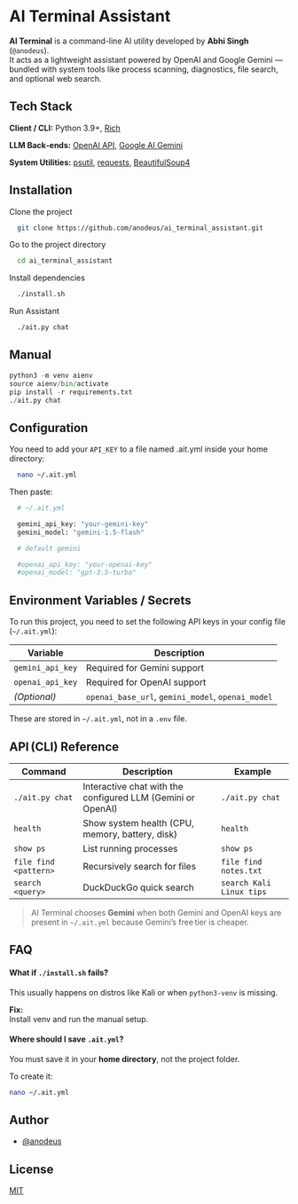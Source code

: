 
# AI Terminal Assistant


**AI Terminal** is a command-line AI utility developed by **Abhi Singh** (`@anodeus`).  
It acts as a lightweight assistant powered by OpenAI and Google Gemini — bundled with system tools like process scanning, diagnostics, file search, and optional web search.



## Tech Stack

**Client / CLI:** Python 3.9+, [Rich](https://rich.readthedocs.io)

**LLM Back‑ends:** [OpenAI API](https://platform.openai.com/), [Google AI Gemini](https://ai.google.dev/)

**System Utilities:** [psutil](https://pypi.org/project/psutil/), [requests](https://pypi.org/project/requests/), [BeautifulSoup4](https://pypi.org/project/beautifulsoup4/)


## Installation

Clone the project

```bash
  git clone https://github.com/anodeus/ai_terminal_assistant.git
```

Go to the project directory

```bash
  cd ai_terminal_assistant
```

Install dependencies

```bash
  ./install.sh 
```

Run Assistant

```bash
  ./ait.py chat
```


## Manual

```python
python3 -m venv aienv
source aienv/bin/activate
pip install -r requirements.txt
./ait.py chat
```


## Configuration

You need to add your `API_KEY` to a file named .ait.yml inside your home directory:

```bash
  nano ~/.ait.yml
```
Then paste:
```bash
  # ~/.ait.yml

  gemini_api_key: "your‑gemini‑key"
  gemini_model: "gemini-1.5-flash"

  # default gemini

  #openai_api_key: "your‑openai‑key"
  #openai_model: "gpt-3.5-turbo"
```
    

## Environment Variables / Secrets

To run this project, you need to set the following API keys in your config file (`~/.ait.yml`):

| Variable           | Description                       |
|--------------------|-----------------------------------|
| `gemini_api_key`   | Required for Gemini support       |
| `openai_api_key`   | Required for OpenAI support       |
| *(Optional)*       | `openai_base_url`, `gemini_model`, `openai_model` |

These are stored in `~/.ait.yml`, not in a `.env` file.


## API (CLI) Reference

| Command | Description | Example |
|---------|-------------|---------|
| `./ait.py chat` | Interactive chat with the configured LLM (Gemini or OpenAI) | `./ait.py chat` |
| `health` | Show system health (CPU, memory, battery, disk) | `health` |
| `show ps` | List running processes | `show ps` |
| `file find <pattern>` | Recursively search for files | `file find notes.txt` |
| `search <query>` | DuckDuckGo quick search | `search Kali Linux tips` |

> AI Terminal chooses **Gemini** when both Gemini and OpenAI keys are present in `~/.ait.yml` because Gemini’s free tier is cheaper.


##  FAQ

####  What if `./install.sh` fails?

This usually happens on distros like Kali or when `python3-venv` is missing.

**Fix:**  
Install venv and run the manual setup.

#### Where should I save `.ait.yml`?

You must save it in your **home directory**, not the project folder.

To create it:

```bash
nano ~/.ait.yml

```
## Author

- [@anodeus](https://www.github.com/anodeus)


## License

[MIT](https://choosealicense.com/licenses/mit/)

